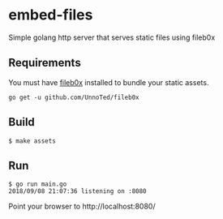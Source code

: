 # embed-files
Simple golang http server that serves static files using fileb0x

## Requirements
You must have [fileb0x](https://github.com/UnnoTed/fileb0x) installed to bundle your static assets.

```
go get -u github.com/UnnoTed/fileb0x
```

## Build
```
$ make assets
```

## Run
```
$ go run main.go
2018/09/08 21:07:36 listening on :8080
```

Point your browser to http://localhost:8080/